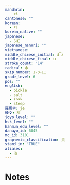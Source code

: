 ```yaml
---
mandarin:
  - zì
cantonese: ""
korean:
  - 지
korean_native: ""
japanese:
  - SHI
japanese_nanori: ""
vietnamese:
middle_chinese_initial: d͡z
middle_chinese_final: iᴇ
stroke_count: "14"
radical: 水
skip_number: 1-3-11
grade_level: 6
pos: ""
english:
  - pickle
  - salt
  - soak
  - steep
羅馬字: je
韓文: 저
joyo_level: ""
hsk_level: ""
hanmun_edu_level: ""
danayo_id: 6045
mc_id: 3101
graphemic_classification: 責
stand_in: "TRUE"
aliases:
  - 渍
---
```


# Notes
